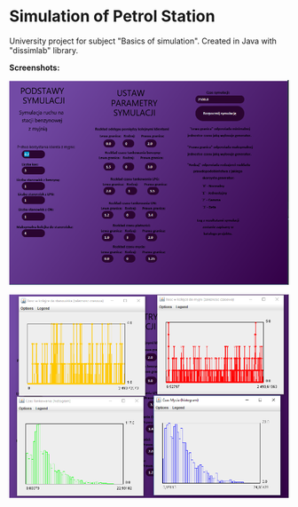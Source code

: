 # Simulation of Petrol Station
University project for subject "Basics of simulation". Created in Java with "dissimlab" library. 


<b>Screenshots:</b>

![screenone](/src/Resources/screenshots/screenone.png?raw=true "Screenshot1")

![screentwo](/src/Resources/screenshots/screentwo.png?raw=true "Screenshot2")

